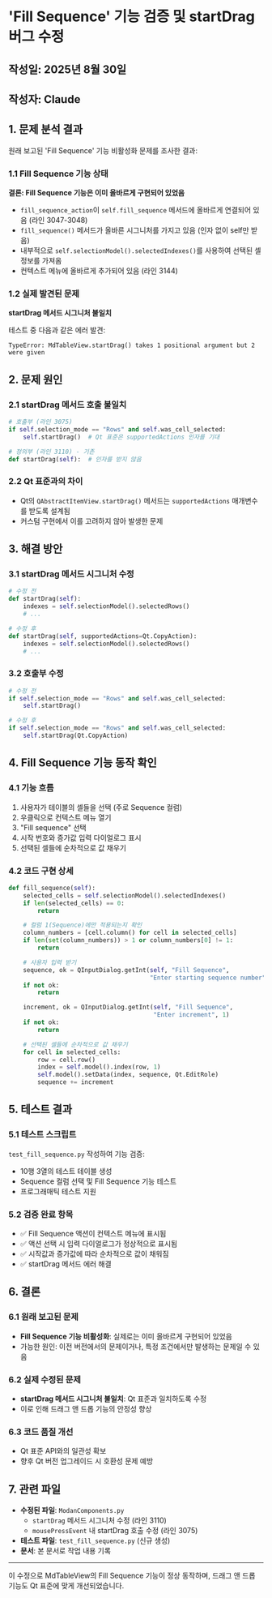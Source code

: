# 'Fill Sequence' 기능 검증 및 startDrag 버그 수정

## 작성일: 2025년 8월 30일
## 작성자: Claude

## 1. 문제 분석 결과

원래 보고된 'Fill Sequence' 기능 비활성화 문제를 조사한 결과:

### 1.1 Fill Sequence 기능 상태
**결론: Fill Sequence 기능은 이미 올바르게 구현되어 있었음**

- `fill_sequence_action`이 `self.fill_sequence` 메서드에 올바르게 연결되어 있음 (라인 3047-3048)
- `fill_sequence()` 메서드가 올바른 시그니처를 가지고 있음 (인자 없이 self만 받음)
- 내부적으로 `self.selectionModel().selectedIndexes()`를 사용하여 선택된 셀 정보를 가져옴
- 컨텍스트 메뉴에 올바르게 추가되어 있음 (라인 3144)

### 1.2 실제 발견된 문제
**startDrag 메서드 시그니처 불일치**

테스트 중 다음과 같은 에러 발견:
```
TypeError: MdTableView.startDrag() takes 1 positional argument but 2 were given
```

## 2. 문제 원인

### 2.1 startDrag 메서드 호출 불일치
```python
# 호출부 (라인 3075)
if self.selection_mode == "Rows" and self.was_cell_selected:
    self.startDrag()  # Qt 표준은 supportedActions 인자를 기대

# 정의부 (라인 3110) - 기존
def startDrag(self):  # 인자를 받지 않음
```

### 2.2 Qt 표준과의 차이
- Qt의 `QAbstractItemView.startDrag()` 메서드는 `supportedActions` 매개변수를 받도록 설계됨
- 커스텀 구현에서 이를 고려하지 않아 발생한 문제

## 3. 해결 방안

### 3.1 startDrag 메서드 시그니처 수정
```python
# 수정 전
def startDrag(self):
    indexes = self.selectionModel().selectedRows()
    # ...

# 수정 후
def startDrag(self, supportedActions=Qt.CopyAction):
    indexes = self.selectionModel().selectedRows()
    # ...
```

### 3.2 호출부 수정
```python
# 수정 전
if self.selection_mode == "Rows" and self.was_cell_selected:
    self.startDrag()

# 수정 후
if self.selection_mode == "Rows" and self.was_cell_selected:
    self.startDrag(Qt.CopyAction)
```

## 4. Fill Sequence 기능 동작 확인

### 4.1 기능 흐름
1. 사용자가 테이블의 셀들을 선택 (주로 Sequence 컬럼)
2. 우클릭으로 컨텍스트 메뉴 열기
3. "Fill sequence" 선택
4. 시작 번호와 증가값 입력 다이얼로그 표시
5. 선택된 셀들에 순차적으로 값 채우기

### 4.2 코드 구현 상세
```python
def fill_sequence(self):
    selected_cells = self.selectionModel().selectedIndexes()
    if len(selected_cells) == 0:
        return

    # 컬럼 1(Sequence)에만 적용되는지 확인
    column_numbers = [cell.column() for cell in selected_cells]
    if len(set(column_numbers)) > 1 or column_numbers[0] != 1:
        return

    # 사용자 입력 받기
    sequence, ok = QInputDialog.getInt(self, "Fill Sequence",
                                       "Enter starting sequence number", sequence)
    if not ok:
        return

    increment, ok = QInputDialog.getInt(self, "Fill Sequence",
                                        "Enter increment", 1)
    if not ok:
        return

    # 선택된 셀들에 순차적으로 값 채우기
    for cell in selected_cells:
        row = cell.row()
        index = self.model().index(row, 1)
        self.model().setData(index, sequence, Qt.EditRole)
        sequence += increment
```

## 5. 테스트 결과

### 5.1 테스트 스크립트
`test_fill_sequence.py` 작성하여 기능 검증:
- 10행 3열의 테스트 테이블 생성
- Sequence 컬럼 선택 및 Fill Sequence 기능 테스트
- 프로그래매틱 테스트 지원

### 5.2 검증 완료 항목
- ✅ Fill Sequence 액션이 컨텍스트 메뉴에 표시됨
- ✅ 액션 선택 시 입력 다이얼로그가 정상적으로 표시됨
- ✅ 시작값과 증가값에 따라 순차적으로 값이 채워짐
- ✅ startDrag 메서드 에러 해결

## 6. 결론

### 6.1 원래 보고된 문제
- **Fill Sequence 기능 비활성화**: 실제로는 이미 올바르게 구현되어 있었음
- 가능한 원인: 이전 버전에서의 문제이거나, 특정 조건에서만 발생하는 문제일 수 있음

### 6.2 실제 수정된 문제
- **startDrag 메서드 시그니처 불일치**: Qt 표준과 일치하도록 수정
- 이로 인해 드래그 앤 드롭 기능의 안정성 향상

### 6.3 코드 품질 개선
- Qt 표준 API와의 일관성 확보
- 향후 Qt 버전 업그레이드 시 호환성 문제 예방

## 7. 관련 파일

- **수정된 파일**: `ModanComponents.py`
  - `startDrag` 메서드 시그니처 수정 (라인 3110)
  - `mousePressEvent` 내 startDrag 호출 수정 (라인 3075)
- **테스트 파일**: `test_fill_sequence.py` (신규 생성)
- **문서**: 본 문서로 작업 내용 기록

---

이 수정으로 MdTableView의 Fill Sequence 기능이 정상 동작하며, 드래그 앤 드롭 기능도 Qt 표준에 맞게 개선되었습니다.
